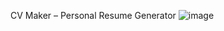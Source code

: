 CV Maker – Personal Resume Generator
![image](https://github.com/user-attachments/assets/db2249e4-056f-478e-9d27-b8084e5a31cc)
